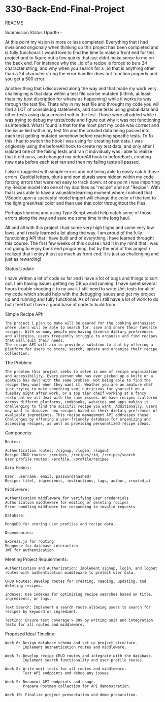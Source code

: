 # 330-Back-End-Final-Project

README

Submission Status Upadte -

At this point my vision is more or less completed. Everything that i had invisioned origionaly when thinking up this project has been completed and is fully functional. I would love to find the time to make a front end for this project and to figure out a few quirks that just didnt make sense to me on the back end. For instance why the \_id of a recipe is forced to be a 24 character string, and why when you search for a \_id that is anything other than a 24 character string the error handler does not function properly and you get a 500 error.

Another thing that i discovered along the way and that made my work very challenging is that data within a test file can be mutated (i think, at least thats my best discription for whatw as happening) while it works its way through the test file. Thats why in my test file and throught my code you will find a LOT of console.log statements, and some tests using global data and other tests using data created within the test. Those were all added while i was trying to debug my tests/code and figure out why it was not functioning as intended. What i found is that for the most part my code was correct and the issue lied within my test file and the created data being passed into each test getting mutated somehow before reaching specific tests. To fix this i had to switch the hook i was using for creating test data. I was origionaly using the beforeAll hook to create my test data, and only after i isolated one of the failing tests and ran it individualy was i able to realize that it did pass, and changed my beforeAll hook to beforeEach, creating new data before each test ran and then my failing tests all passed.

I also struggeled with simple errors and not being able to easily catch those errors. Capitial letters, plurls and non plurals were hidden within my code forcing errors that were not easy to track down. at one point i was importing my Recipe model into one of my dao files as "recipe" and not "Recipe". With that i was able to have a valueable learning moment where i noticed that VScode upon a succesful model import will change the color of the text to the light green/teal color and then use that color throughtout the files.

Perhaps learning and using Type Script would help catch some of those errors along the way and save me some time in the long haul.

All and all with this project i had some very high highs and some very low lows, and i really learned a lot along the way. I am proud of the fully functioning API that i have built and of everything i have learned throught this course. The first few weeks of this course i had it in my mind that i was not going to enjoy back end programing, but by the end of this project i realized that i enjoy it just as much as front end. It is just as challenging and just as rewarding!

Status Update

I have written a lot of code so far and i have a lot of bugs and things to sort out. I am having issues getting my DB up and running. I have spent several hours trouble shooting it to no avail. I still need to write Unit tests for all of my code which should help with the debugging issues and get my project up and running and fully functional. As of now i still have a lot of work to do but i feel that i have a good base of code to build from.

Simple Recipe API:

    The project i plan to make will be geared for the cooking enthusiast where users will be able to search for, save and share their favorite recipes. With so many people now having diverse dietary preferences and allergies, users frequently struggle to organize and find recipes that will suit their needs.
    The recipe API will aim to provide a solution to that by offering a platform for users to store, search, update and organize their recipe collection.

The Problem:

    The problem this project seeks to solve is one of recipe organization and accessibility. Every person who has ever picked up a knife or a spatula has delt with the same problem. Not being able to find the recipe they want when they want it. Weather you are an amature chef just trying to make something semi nutricious for yourself on a tuesday night after work, or a top tier cheif working at a fancy resturant we all deal with the same issues. We have recipes scattered across differnt platforms, cookbooks, websites and apps making it challenging to find the spicific recipe you want. Additionally, users may want to discover new recipes based on their dietary prefrences of avaliable ingredients. This recipe management API addresses these Challenges by offering a user-friendly database for organizing and accessing recipes, as well as providing personalized recipe ideas.

Components:

    Routes:

    Authentication routes: /signup, /login, /logout
    Recipe CRUD routes: /recipes, /recipes/:id, /recipes/search
    User profile routes: /profile, /profile/recipes

    Data Models:

    User: username, email, password(hashed)
    Recipe: titel, ingredients, instructions, tags, author, created_at

    Middleware:

    Authentication middleware for verifying user credentials
    Authorization middleware for editing or deleting recipes
    Error handling middlware for responding to invalid requests

    Database:

    MongoDB for storing user profiles and recipe data.

    Dependencies:

    Express.js for routing
    Mongoose for database interaction
    JWT for authentication

Meeting Project Requierments:

    Authentication and Authorization: Implement signup, login, and logout routes with authentication middleware to protect user data.

    CRUD Routes: Develop routes for creating, reading, updating, and deleting recipes.

    Indexes: Use indexes for optimizing recipe searches based on title, ingredients, or tags.

    Text Search: Implement a search route allowing users to search for recipes by keyword or ingredient.

    Testing: Ensure test coverage > 80% by writing unit and integration tests for all routes and middleware.

Proposed Ideal Timeline:

    Week 6: Design database schema and set up project structure.
            Implement authentication routes and middleware.

    Week 7: Develop recipe CRUD routes and integrate with the database.
            Implement search functionality and user profile routes.

    Week 8: Write unit tests for all routes and middleware.
            Test API endpoints and debug any issues.

    Week 9: Document API endpoints and usage.
            Prepare Postman collection for API demonstration.

    Week 10: Finalize project presentation and demo preparation.
